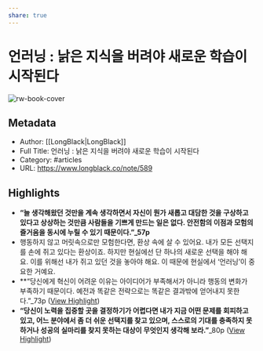 ```yaml
---
share: true
---
```


# 언러닝 : 낡은 지식을 버려야 새로운 학습이 시작된다

![rw-book-cover](https://longblack-contens.s3.ap-northeast-2.amazonaws.com/image/20230214/1676349812bfa1c5b386925a0e9fbe9f96f5576ca4.jpg)

## Metadata
- Author: [[LongBlack|LongBlack]]
- Full Title: 언러닝 : 낡은 지식을 버려야 새로운 학습이 시작된다
- Category: #articles
- URL: https://www.longblack.co/note/589

## Highlights
- **“늘 생각해왔던 것만을 계속 생각하면서 자신이 뭔가 새롭고 대담한 것을 구상하고 있다고 상상하는 것만큼 사람들을 기쁘게 만드는 일은 없다. 안전함의 이점과 모험의 즐거움을 동시에 누릴 수 있기 때문이다.”_57p**
- 행동하지 않고 머릿속으로만 모험한다면, 환상 속에 살 수 있어요. 내가 모든 선택지를 손에 쥐고 있다는 환상이죠. 하지만 현실에선 단 하나의 새로운 선택을 해야 해요. 이를 위해선 내가 쥐고 있던 것을 놓아야 해요. 이 때문에 현실에서 ‘언러닝’이 중요한 거예요.
- **“당신에게 혁신이 어려운 이유는 아이디어가 부족해서가 아니라 행동의 변화가 부족하기 때문이다. 예전과 똑같은 전략으로는 똑같은 결과밖에 얻어내지 못한다.”_73p ([View Highlight](https://read.readwise.io/read/01gsshj6590dcq9g7na6d856ws))
- **“당신이 노력을 집중할 곳을 결정하기가 어렵다면 내가 지금 어떤 문제를 회피하고 있고, 어느 분야에서 좀 더 쉬운 선택지를 찾고 있으며, 스스로의 기대를 충족하지 못하거나 성공의 실마리를 찾지 못하는 대상이 무엇인지 생각해 보라.”**_80p ([View Highlight](https://read.readwise.io/read/01gsshkhgjh8b9eh4tztrkqf7w))
